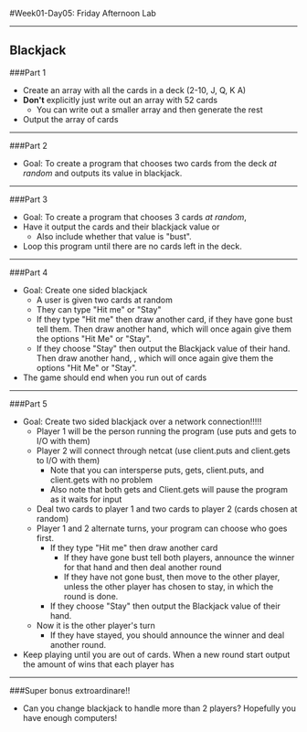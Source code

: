 #Week01-Day05: Friday Afternoon Lab
___

## Blackjack

###Part 1
- Create an array with all the cards in a deck (2-10, J, Q, K A)
- **Don't** explicitly just write out an array with 52 cards
  - You can write out a smaller array and then generate the rest
- Output the array of cards
------

###Part 2
- Goal: To create a program that chooses two cards from the deck *at random* and outputs its value in blackjack.


-----

###Part 3
- Goal: To create a program that chooses 3 cards *at random*,
- Have it output the cards and their blackjack value or
  - Also include whether that value is "bust".
- Loop this program until there are no cards left in the deck.


-----
###Part 4

- Goal: Create one sided blackjack
  - A user is given two cards at random
  - They can type "Hit me" or "Stay"
  - If they type "Hit me" then draw another card, if they have gone bust tell them. Then draw another hand, which will once again give them the options "Hit Me" or "Stay".
  - If they choose "Stay" then output the Blackjack value of their hand. Then draw another hand, , which will once again give them the options "Hit Me" or "Stay".
- The game should end when you run out of cards

----
###Part 5
- Goal: Create two sided blackjack over a network connection!!!!!
  - Player 1 will be the person running the program (use puts and gets to I/O with them)
  - Player 2 will connect through netcat (use client.puts and client.gets to I/O with them)
      - Note that you can intersperse puts, gets, client.puts, and client.gets with no problem
      - Also note that both gets and Client.gets will pause the program as it waits for input
  - Deal two cards to player 1 and two cards to player 2 (cards chosen at random)
  - Player 1 and 2 alternate turns, your program can choose who goes first.
    - If they type "Hit me" then draw another card
      - If they have gone bust tell both players, announce the winner for that hand and then deal another round
      - If they have not gone bust, then move to the other player, unless the other player has chosen to stay, in which the round is done.
    - If they choose "Stay" then output the Blackjack value of their hand.
  - Now it is the other player's turn
    - If they have stayed, you should announce the winner and deal another round.
- Keep playing until you are out of cards. When a new round start output the amount of wins that each player has


---

###Super bonus extroardinare!!
  - Can you change blackjack to handle more than 2 players? Hopefully you have enough computers!
